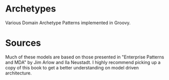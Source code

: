 # Archetypes
Various Domain Archetype Patterns implemented in Groovy.


# Sources
Much of these models are based on those presented in "Enterprise 
    Patterns and MDA" by Jim Arlow and Ila Neustadt. I highly recommend 
    picking up a copy of this book to get a better understanding on 
    model driven architecture.
